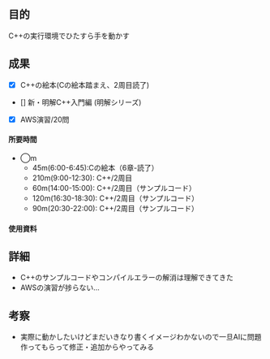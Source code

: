 ## 目的
<!-- 目的(〜を知りたい/〜を実装したい) -->
C++の実行環境でひたすら手を動かす
## 成果
<!-- 成果(できたこと/できなかったこと) -->
- [x] C++の絵本(Cの絵本踏まえ、2周目読了)
- [] 新・明解C++入門編 (明解シリーズ)
- [x] AWS演習/20問
#### 所要時間
- ◯m
  - 45m(6:00-6:45):Cの絵本（6章-読了）
  - 210m(9:00-12:30): C++/2周目
  - 60m(14:00-15:00): C++/2周目（サンプルコード）
  - 120m(16:30-18:30): C++/2周目（サンプルコード）
  - 90m(20:30-22:00): C++/2周目（サンプルコード）
#### 使用資料
<!-- 使用資料(教材/書籍/ワークシート/Youtube) -->

## 詳細
<!-- 詳細(キーワード/プロセス//具体例を挙げる/今回の課題解決を今後に繋げられる形で記録) -->
- C++のサンプルコードやコンパイルエラーの解消は理解できてきた
- AWSの演習が捗らない...

## 考察
<!-- 考察(今後の展望/) -->
- 実際に動かしたいけどまだいきなり書くイメージわかないので一旦AIに問題作ってもらって修正・追加からやってみる
